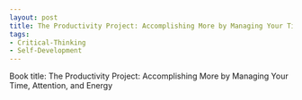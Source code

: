 ```yaml
---
layout: post
title: The Productivity Project: Accomplishing More by Managing Your Time, Attention, and Energy
tags:
- Critical-Thinking
- Self-Development
---
```



Book title: The Productivity Project: Accomplishing More by Managing Your Time, Attention, and Energy

